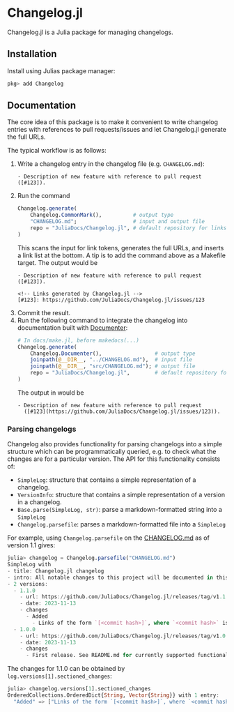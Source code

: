 # Changelog.jl

Changelog.jl is a Julia package for managing changelogs.

## Installation

Install using Julias package manager:
```julia
pkg> add Changelog
```

## Documentation

The core idea of this package is to make it convenient to write changelog entries with
references to pull requests/issues and let Changelog.jl generate the full URLs.

The typical workflow is as follows:
1. Write a changelog entry in the changelog file (e.g. `CHANGELOG.md`):
   ```
   - Description of new feature with reference to pull request ([#123]).
   ```
2. Run the command
   ```julia
   Changelog.generate(
       Changelog.CommonMark(),          # output type
       "CHANGELOG.md";                  # input and output file
       repo = "JuliaDocs/Changelog.jl", # default repository for links
   )
   ```
   This scans the input for link tokens, generates the full URLs, and inserts a link list at
   the bottom. A tip is to add the command above as a Makefile target. The output would be
   ```
   - Description of new feature with reference to pull request ([#123]).

   <!-- Links generated by Changelog.jl -->
   [#123]: https://github.com/JuliaDocs/Changelog.jl/issues/123
   ```
3. Commit the result.
4. Run the following command to integrate the changelog into documentation built with
   [Documenter](https://github.com/JuliaDocs/Documenter.jl):
   ```julia
   # In docs/make.jl, before makedocs(...)
   Changelog.generate(
       Changelog.Documenter(),                 # output type
       joinpath(@__DIR__, "../CHANGELOG.md"),  # input file
       joinpath(@__DIR__, "src/CHANGELOG.md"); # output file
       repo = "JuliaDocs/Changelog.jl",        # default repository for links
   )
   ```
   The output in would be
   ```
   - Description of new feature with reference to pull request
     ([#123](https://github.com/JuliaDocs/Changelog.jl/issues/123)).
   ```

### Parsing changelogs

Changelog also provides functionality for parsing changelogs into a simple structure which can be programmatically queried,
e.g. to check what the changes are for a particular version. The API for this functionality consists of:

- `SimpleLog`: structure that contains a simple representation of a changelog.
- `VersionInfo`: structure that contains a simple representation of a version in a changelog.
- `Base.parse(SimpleLog, str)`: parse a markdown-formatted string into a `SimpleLog`
- `Changelog.parsefile`: parses a markdown-formatted file into a `SimpleLog`

For example, using `Changelog.parsefile` on the [CHANGELOG.md](./CHANGELOG.md) as of version 1.1 gives:

```julia
julia> changelog = Changelog.parsefile("CHANGELOG.md")
SimpleLog with
- title: Changelog.jl changelog
- intro: All notable changes to this project will be documented in this file.
- 2 versions:
  - 1.1.0
    - url: https://github.com/JuliaDocs/Changelog.jl/releases/tag/v1.1.0
    - date: 2023-11-13
    - changes
      - Added
        - Links of the form `[<commit hash>]`, where `<commit hash>` is a commit hashof length 7 or 40, are now linkified. (#4)
  - 1.0.0
    - url: https://github.com/JuliaDocs/Changelog.jl/releases/tag/v1.0.0
    - date: 2023-11-13
    - changes
      - First release. See README.md for currently supported functionality.
```

The changes for 1.1.0 can be obtained by `log.versions[1].sectioned_changes`:

```julia
julia> changelog.versions[1].sectioned_changes
OrderedCollections.OrderedDict{String, Vector{String}} with 1 entry:
  "Added" => ["Links of the form `[<commit hash>]`, where `<commit hash>` is a commit hashof length 7 or 40, are now linkified. (#4)"]
```
